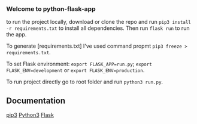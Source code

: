 ### Welcome to python-flask-app

to run the project locally, download or clone the repo and run `pip3 install -r requirements.txt` to install all dependencies. Then run `flask run` to run the app.

To generate [requirements.txt] I've used command propmt `pip3 freeze > requirements.txt`.

To set Flask environment: `export FLASK_APP=run.py`; `export FLASK_ENV=development` or `export FLASK_ENV=production`.

To run project directly go to root folder and run `python3 run.py`.

## Documentation

[pip3](https://pypi.org/project/pip/)
[Python3](https://www.python.org/downloads/)
[Flask](https://flask.palletsprojects.com/en/2.0.x/installation/)